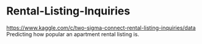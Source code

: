 # Rental-Listing-Inquiries
https://www.kaggle.com/c/two-sigma-connect-rental-listing-inquiries/data
Predicting how popular an apartment rental listing is.
